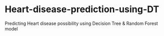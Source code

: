 # Heart-disease-prediction-using-DT
Predicting Heart disease possibility using Decision Tree &amp; Random Forest model
